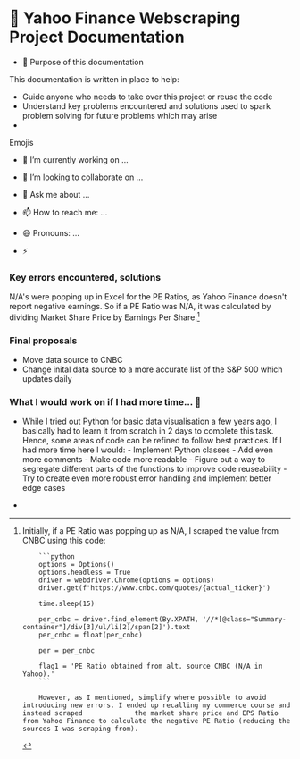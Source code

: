 # 🔭 Yahoo Finance Webscraping Project Documentation

- 🤔 Purpose of this documentation

This documentation is written in place to help:

- Guide anyone who needs to take over this project or reuse the code 
- Understand key problems encountered and solutions used to spark problem solving for future problems which may arise
- 






Emojis

- 🔭 I’m currently working on ...

- 👯 I’m looking to collaborate on ...

- 💬 Ask me about ...
- 📫 How to reach me: ...
- 😄 Pronouns: ...
- ⚡ 


### Key errors encountered, solutions


N/A's were popping up in Excel for the PE Ratios, as Yahoo Finance doesn't report negative earnings. So if a PE Ratio was N/A, it was calculated by dividing Market Share Price by Earnings Per Share.[^bignote] 



### Final proposals

- Move data source to CNBC 
- Change inital data source to a more accurate list of the S&P 500 which updates daily


### What I would work on if I had more time... 🌱

- While I tried out Python for basic data visualisation a few years ago, I basically had to learn it from scratch in 2 days to complete this task. Hence, some areas of code can be refined to follow best practices. If I had more time here I would:
            - Implement Python classes
            - Add even more comments
            - Make code more readable 
            - Figure out a way to segregate different parts of the functions to improve code reuseability 
            - Try to create even more robust error handling and implement better edge cases 
            
- 


[^bignote]: Initially, if a PE Ratio was popping up as N/A, I scraped the value from CNBC using this code: 

            ```python
            options = Options()
            options.headless = True
            driver = webdriver.Chrome(options = options)
            driver.get(f'https://www.cnbc.com/quotes/{actual_ticker}')

            time.sleep(15)

            per_cnbc = driver.find_element(By.XPATH, '//*[@class="Summary-container"]/div[3]/ul/li[2]/span[2]').text
            per_cnbc = float(per_cnbc)

            per = per_cnbc

            flag1 = 'PE Ratio obtained from alt. source CNBC (N/A in Yahoo).'
            ```

            However, as I mentioned, simplify where possible to avoid introducing new errors. I ended up recalling my commerce course and instead scraped             the market share price and EPS Ratio from Yahoo Finance to calculate the negative PE Ratio (reducing the sources I was scraping from). 
